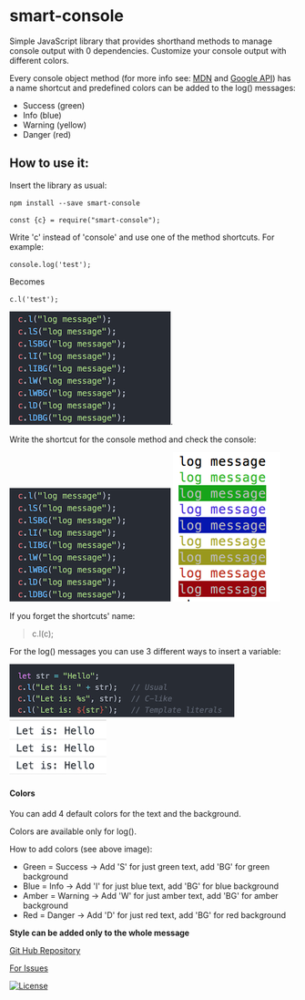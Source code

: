 # smart-console

Simple JavaScript library that provides shorthand methods to manage console output with 0 dependencies. Customize your console output with different colors.

Every console object method (for more info see: [MDN](https://developer.mozilla.org/en/docs/Web/API/console) and
[Google API](https://developers.google.com/web/tools/chrome-devtools/console/console-reference)) has a name shortcut and predefined colors can be added to the log() messages:
* Success   (green)
* Info      (blue)
* Warning   (yellow)
* Danger    (red)


## How to use it:
Insert the library as usual:
```
npm install --save smart-console
```
```
const {c} = require("smart-console");
```
Write 'c' instead of 'console' and use one of the method shortcuts. For example:
```
console.log('test');
```
Becomes
```
c.l('test');
```

![shortcuts results](../browser/8.png).

Write the shortcut for the console method and check the console:

![console logs](../browser/6.png)
![console results](../browser/7.png)

If you forget the shortcuts' name:
> c.l(c);

For the log() messages you can use 3 different ways to insert a variable:

![shortcuts results](../browser/9.png)
![shortcuts results](../browser/10.png)

#### Colors
You can add 4 default colors for the text and the background.

Colors are available only for log().

How to add colors (see above image):
* Green = Success -> Add 'S' for just green text, add 'BG' for green background
* Blue = Info -> Add 'I' for just blue text, add 'BG' for blue background
* Amber = Warning -> Add 'W' for just amber text, add 'BG' for amber background
* Red = Danger -> Add 'D' for just red text, add 'BG' for red background

__Style can be added only to the whole message__

[Git Hub Repository](https://github.com/achille1789/smart-console.git)

[For Issues](https://github.com/achille1789/smart-console/issues)

[![License](https://img.shields.io/badge/License-MIT-yellowgreen.svg?style=flat-square)](https://github.com/achille1789/smart-console/blob/master/LICENSE)
